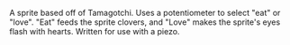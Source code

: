 A sprite based off of Tamagotchi. Uses a potentiometer to select "eat" or "love". 
"Eat" feeds the sprite clovers, and "Love" makes the sprite's eyes flash with hearts. 
Written for use with a piezo.
